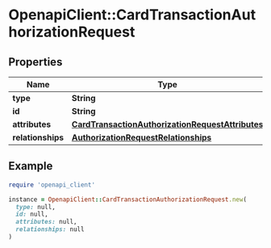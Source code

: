# OpenapiClient::CardTransactionAuthorizationRequest

## Properties

| Name | Type | Description | Notes |
| ---- | ---- | ----------- | ----- |
| **type** | **String** |  | [optional] |
| **id** | **String** |  | [optional] |
| **attributes** | [**CardTransactionAuthorizationRequestAttributes**](CardTransactionAuthorizationRequestAttributes.md) |  | [optional] |
| **relationships** | [**AuthorizationRequestRelationships**](AuthorizationRequestRelationships.md) |  |  |

## Example

```ruby
require 'openapi_client'

instance = OpenapiClient::CardTransactionAuthorizationRequest.new(
  type: null,
  id: null,
  attributes: null,
  relationships: null
)
```

